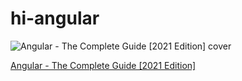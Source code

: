 # hi-angular

![Angular - The Complete Guide [2021 Edition] cover](https://learning.oreilly.com/covers/urn:orm:video:9781788998437/400w/)

[Angular - The Complete Guide [2021 Edition]](https://learning.oreilly.com/videos/angular-the/9781788998437)
